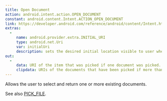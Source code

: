 ```yaml
---
title: Open Document
action: android.intent.action.OPEN_DOCUMENT
constant: android.content.Intent.ACTION_OPEN_DOCUMENT
link: https://developer.android.com/reference/android/content/Intent.html#ACTION_OPEN_DOCUMENT
extras:
  -
     name: android.provider.extra.INITIAL_URI
     type: android.net.Uri
     var: initialUri
     description: sets the desired initial location visible to user when file chooser is shown
out:
  -
     data: URI of the item that was picked if one document was picked.
     clipdata: URIs of the documents that have been picked if more than one was picked.
---
```

Allows the user to select and return one or more existing documents.

See also [PICK_FILE](/action/org-openintents-action-pick-file).
